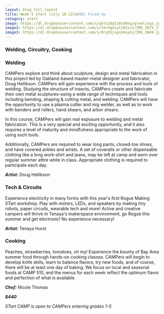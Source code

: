 ```yaml
---
layout: blog_full_layout
title: Week 5 STart (July 18-22)&#58; Fired Up
category: start
image: https://dl.dropboxusercontent.com/s/qktx28gt18u99nq/greetings.jpg?dl=0
image2: https://dl.dropboxusercontent.com/s/tmrdqniyti02sjx/IMG_3675_17k.jpg?dl=0
image3: https://dl.dropboxusercontent.com/s/0ryb5jxgsbmspnz/IMG_3669.jpg?dl=0
---
```


### Welding, Circuitry, Cooking

### Welding

CAMPers explore and think about sculpture, design and metal fabrication in this project led by Oakland-based master-metal designer and fabricator, Doug Hellikson. CAMPers will gain experience with the process and tools of welding. Studying the structure of insects, CAMPers create and fabricate their own metal sculptures–using a wide range of techniques and tools including bending, shaping & cutting metal, and welding. CAMPers will have the opportunity to use a plasma cutter and mig welder, as well as to work with benders and rollers, hand shears, and arbor shears.

In this course, CAMPers will gain real exposure to welding and metal fabrication. This is a very special and exciting opportunity, and it also requires a level of maturity and mindfulness appropriate to the work of using such tools.

Additionally, CAMPers are required to wear long pants, closed-toe shoes, and have covered ankles and wrists. A set of coveralls or other dispensable clothing like a long work-shirt and jeans, may be left at camp and worn over regular summer attire while in class. Appropriate clothing is required to participate each day. 

**_Artist:_** Doug Hellikson
 

### Tech & Circuits

Experience electricity in many forms with this year's first Rogue Making STart workshop. Play with motors, LEDs, and speakers by making tiny robots, paper circuits, wearable tech and more! Active and creative campers will thrive in Tenaya's makerspace environment, go Rogue this summer and get electronic! No experience necessary!

**_Artist:_** Tenaya Hurst


### Cooking

Peaches, strawberries, tomatoes, oh my! Experience the bounty of Bay Area summer food through hands-on cooking classes. CAMPers will begin to develop knife skills, learn to balance flavors, try new foods, and of course, there will be at least one day of baking. We focus on local and seasonal foods at CAMP 510, and the menus for each week reflect the optimum flavor and perfection of what is available. 

**_Chef:_** Nicole Thomas

**_$440_**

*STart CAMP is open to CAMPers entering grades 1-5*
